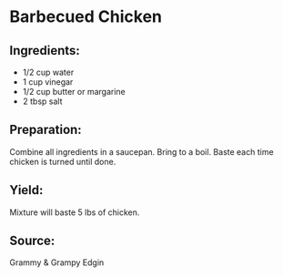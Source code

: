 Barbecued Chicken
=================

Ingredients:
------------

- 1/2 cup water
- 1 cup vinegar
- 1/2 cup butter or margarine
- 2 tbsp salt

Preparation:
------------

Combine all ingredients in a saucepan. Bring to a boil. Baste each time
chicken is turned until done.

Yield:
------

Mixture will baste 5 lbs of chicken.

Source:
-------
Grammy & Grampy Edgin